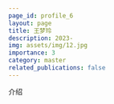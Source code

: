 ```yaml
---
page_id: profile_6
layout: page
title: 王梦玲
description: 2023-
img: assets/img/12.jpg
importance: 3
category: master
related_publications: false
---
```



介绍
